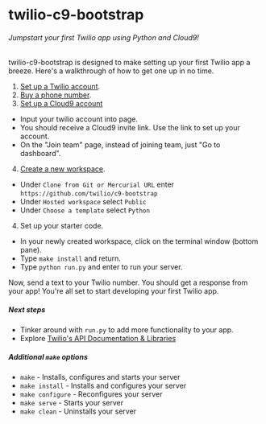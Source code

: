 # twilio-c9-bootstrap
###### Jumpstart your first Twilio app using Python and Cloud9!

twilio-c9-bootstrap is designed to make setting up your first Twilio app a breeze. Here's a walkthrough of how to get one up in no time.

1. [Set up a Twilio account](https://www.twilio.com/try-twilio).
2. [Buy a phone number](https://www.twilio.com/user/account/phone-numbers/search).
3. [Set up a Cloud9 account](http://twilio-invite.herokuapp.com/)
  - Input your twilio account into page.
  - You should receive a Cloud9 invite link. Use the link to set up your account.
  - On the "Join team" page, instead of joining team, just "Go to dashboard".
4. [Create a new workspace](https://c9.io/new).
  - Under `Clone from Git or Mercurial URL` enter `https://github.com/twilio/c9-bootstrap`
  - Under `Hosted workspace` select `Public`
  - Under `Choose a template` select `Python`
4. Set up your starter code.
  - In your newly created workspace, click on the terminal window (bottom pane).
  - Type `make install` and return.
  - Type `python run.py` and enter to run your server.

Now, send a text to your Twilio number. You should get a response from your app! You're all set to start developing your first Twilio app.

##### Next steps
- Tinker around with `run.py` to add more functionality to your app.
- Explore [Twilio's API Documentation & Libraries](https://www.twilio.com/api)

##### Additional `make` options
- `make` - Installs, configures and starts your server
- `make install` - Installs and configures your server
- `make configure` - Reconfigures your server
- `make serve` - Starts your server
- `make clean` - Uninstalls your server
